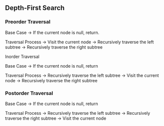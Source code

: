 ## Depth-First Search

### Preorder Traversal

Base Case
-> If the current node is null, return.

Traversal Process
-> Visit the current node
-> Recursively traverse the left subtree
-> Recursively traverse the right subtree

Inorder Traversal

Base Case
-> If the current node is null, return

Traversal Process
-> Recursively traverse the left subtree
-> Visit the current node
-> Recursively traverse the right subtree

### Postorder Traversal

Base Case
-> If the current node is null, return

Traversal Process
-> Recursively traverse the left subtree
-> Recursively traverse the right subtree
-> Visit the current node